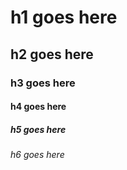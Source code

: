 # h1 goes here
## h2 goes here
### h3 goes here
#### h4 goes here
##### h5 goes here
###### h6 goes here
